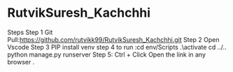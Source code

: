 ﻿# RutvikSuresh_Kachchhi

Steps 
Step 1 Git Pull:https://github.com/rutvikk99/RutvikSuresh_Kachchhi.git
Step 2 Open Vscode
Step 3 PIP install venv
step 4 to run :cd env/Scripts
              .\activate
              cd ../..
              python manage.py runserver
Step 5: Ctrl + Click Open  the link in any browser .
